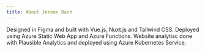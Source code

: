 ```yaml
---
title: About Jeroen Bach
---
```


Designed in Figma and built with Vue.js, Nuxt.js and Tailwind CSS. Deployed using Azure Static Web App and Azure Functions.
Website analytisc done with Plausible Analytics and deployed using Azure Kubernetes Service.
